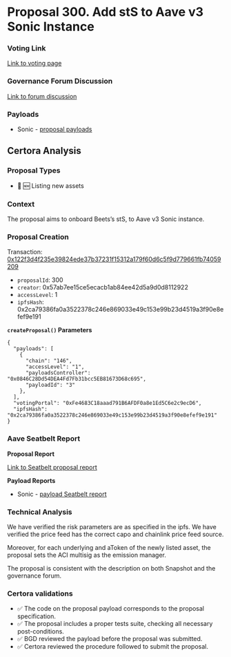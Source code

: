 # Proposal 300. Add stS to Aave v3 Sonic Instance

### Voting Link
[Link to voting page](https://vote.onaave.com/proposal/?proposalId=300)

### Governance Forum Discussion
[Link to forum discussion](https://governance.aave.com/t/arfc-add-sts-to-aave-v3-sonic-instance/21445/5)

### Payloads

* Sonic - [proposal payloads](https://sonicscan.org//address/0x17A0fDDd429C3632EC74E8Bb447328F56c904dca)



## Certora Analysis

### Proposal Types
* :gem: :new: Listing new assets

### Context
The proposal aims to onboard Beets’s stS, to Aave v3 Sonic instance.

### Proposal Creation
Transaction: [0x122f3d4f235e39824ede37b37231f15312a179f60d6c5f9d779661fb74059209](https://etherscan.io/tx/0x122f3d4f235e39824ede37b37231f15312a179f60d6c5f9d779661fb74059209)
- `proposalId`: 300
- `creator`: 0x57ab7ee15ce5ecacb1ab84ee42d5a9d0d8112922
- `accessLevel`: 1
- `ipfsHash`: 0x2ca79386fa0a3522378c246e869033e49c153e99b23d4519a3f90e8efef9e191

**`createProposal()` Parameters**
```
{
  "payloads": [ 
    { 
      "chain": "146", 
      "accessLevel": "1", 
      "payloadsController": "0x0846C28Dd54DEA4Fd7Fb31bcc5EB81673D68c695", 
      "payloadId": "3" 
    }, 
  ], 
  "votingPortal": "0xFe4683C18aaad791B6AFDF0a8e1Ed5C6e2c9ecD6", 
  "ipfsHash": "0x2ca79386fa0a3522378c246e869033e49c153e99b23d4519a3f90e8efef9e191" 
}
```

### Aave Seatbelt Report
**Proposal Report**

[Link to Seatbelt proposal report](https://github.com/bgd-labs/seatbelt-gov-v3/blob/main/reports/proposals/300.md)

**Payload Reports**

* Sonic - [payload Seatbelt report](https://github.com/bgd-labs/seatbelt-gov-v3/blob/main/reports/payloads/146/0x0846C28Dd54DEA4Fd7Fb31bcc5EB81673D68c695/3.md)


### Technical Analysis
We have verified the risk parameters are as specified in the ipfs. We have verified the price feed has the correct capo and chainlink price feed source.

Moreover, for each underlying and aToken of the newly listed asset, the proposal sets the ACI multisig as the emission manager.

The proposal is consistent with the description on both Snapshot and the governance forum.

### Certora validations
* :white_check_mark: The code on the proposal payload corresponds to the proposal specification.
* :white_check_mark: The proposal includes a proper tests suite, checking all necessary post-conditions.
* :white_check_mark: BGD reviewed the payload before the proposal was submitted.
* :white_check_mark: Certora reviewed the procedure followed to submit the proposal.